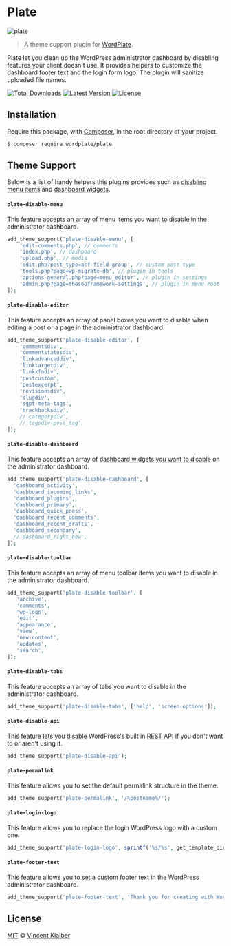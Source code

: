 # Plate

![plate](https://user-images.githubusercontent.com/499192/36695140-adb4e0b8-1b40-11e8-80e9-e5b1d65ece51.png)

> A theme support plugin for [WordPlate](https://wordplate.github.io).

Plate let you clean up the WordPress administrator dashboard by disabling features your client doesn't use. It provides helpers to customize the dashboard footer text and the login form logo. The plugin will sanitize uploaded file names.

[![Total Downloads](https://badgen.net/packagist/dt/wordplate/plate)](https://packagist.org/packages/wordplate/plate)
[![Latest Version](https://badgen.net/github/release/wordplate/plate)](https://github.com/wordplate/plate/releases)
[![License](https://badgen.net/packagist/license/wordplate/plate)](https://packagist.org/packages/wordplate/plate)

## Installation

Require this package, with [Composer](https://getcomposer.org), in the root directory of your project.

```bash
$ composer require wordplate/plate
```

## Theme Support

Below is a list of handy helpers this plugins provides such as [disabling menu items](#plate-disable-menu) and [dashboard widgets](#plate-disable-dashboard).

#### `plate-disable-menu`

This feature accepts an array of menu items you want to disable in the administrator dashboard.

```php
add_theme_support('plate-disable-menu', [
    'edit-comments.php', // comments
    'index.php', // dashboard
    'upload.php', // media
    'edit.php?post_type=acf-field-group', // custom post type
    'tools.php?page=wp-migrate-db', // plugin in tools
    'options-general.php?page=menu_editor', // plugin in settings
    'admin.php?page=theseoframework-settings', // plugin in menu root
]);
```

#### `plate-disable-editor`

This feature accepts an array of panel boxes you want to disable when editing a post or a page in the administrator dashboard.

```php
add_theme_support('plate-disable-editor', [
    'commentsdiv',
    'commentstatusdiv',
    'linkadvanceddiv',
    'linktargetdiv',
    'linkxfndiv',
    'postcustom',
    'postexcerpt',
    'revisionsdiv',
    'slugdiv',
    'sqpt-meta-tags',
    'trackbacksdiv',
    //'categorydiv',
    //'tagsdiv-post_tag',
]);
```

#### `plate-disable-dashboard`

This feature accepts an array of [dashboard widgets you want to disable](https://digwp.com/2014/02/disable-default-dashboard-widgets) on the administrator dashboard.

```php
add_theme_support('plate-disable-dashboard', [
  'dashboard_activity',
  'dashboard_incoming_links',
  'dashboard_plugins',
  'dashboard_primary',
  'dashboard_quick_press',
  'dashboard_recent_comments',
  'dashboard_recent_drafts',
  'dashboard_secondary',
  //'dashboard_right_now',
]);
```

#### `plate-disable-toolbar`

This feature accepts an array of menu toolbar items you want to disable in the administrator dashboard.

```php
add_theme_support('plate-disable-toolbar', [
   'archive',
   'comments',
   'wp-logo',
   'edit',
   'appearance',
   'view',
   'new-content',
   'updates',
   'search',
]);
```

#### `plate-disable-tabs`

This feature accepts an array of tabs you want to disable in the administrator dashboard.

```php
add_theme_support('plate-disable-tabs', ['help', 'screen-options']);
```

#### `plate-disable-api`

This feature lets you [disable](https://www.ultimatewoo.com/disable-wordpress-rest-api) WordPress's built in [REST API](https://developer.wordpress.org/rest-api) if you don't want to or aren't using it.

```php
add_theme_support('plate-disable-api');
```

#### `plate-permalink`

This feature allows you to set the default permalink structure in the theme.

```php
add_theme_support('plate-permalink', '/%postname%/');
```

#### `plate-login-logo`

This feature allows you to replace the login WordPress logo with a custom one.

```php
add_theme_support('plate-login-logo', sprintf('%s/%s', get_template_directory_uri(), '/assets/images/logo.png'));
```

#### `plate-footer-text`

This feature allows you to set a custom footer text in the WordPress administrator dashboard.

```php
add_theme_support('plate-footer-text', 'Thank you for creating with WordPlate.');
```

## License

[MIT](LICENSE) © [Vincent Klaiber](https://doubledip.se)

